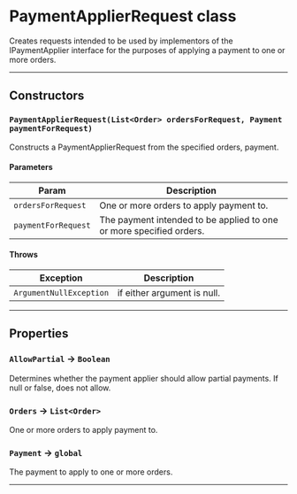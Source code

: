 # PaymentApplierRequest class

Creates requests intended to be used by implementors of the IPaymentApplier interface for the purposes of applying a payment to one or more orders.

---
## Constructors
### `PaymentApplierRequest(List<Order> ordersForRequest, Payment paymentForRequest)`

Constructs a PaymentApplierRequest from the specified orders, payment.
#### Parameters
|Param|Description|
|-----|-----------|
|`ordersForRequest` |  One or more orders to apply payment to. |
|`paymentForRequest` |  The payment intended to be applied to one or more specified orders. |

#### Throws
|Exception|Description|
|---------|-----------|
|`ArgumentNullException` |  if either argument is null. |

---
## Properties

### `AllowPartial` → `Boolean`

Determines whether the payment applier should allow partial payments. If null or false, does not allow.

### `Orders` → `List<Order>`

One or more orders to apply payment to.

### `Payment` → `global`

The payment to apply to one or more orders.

---

